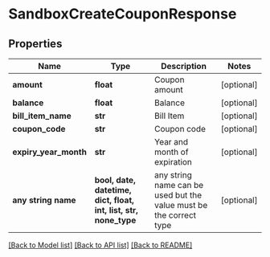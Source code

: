 # SandboxCreateCouponResponse


## Properties
Name | Type | Description | Notes
------------ | ------------- | ------------- | -------------
**amount** | **float** | Coupon amount | [optional] 
**balance** | **float** | Balance | [optional] 
**bill_item_name** | **str** | Bill Item | [optional] 
**coupon_code** | **str** | Coupon code | [optional] 
**expiry_year_month** | **str** | Year and month of expiration | [optional] 
**any string name** | **bool, date, datetime, dict, float, int, list, str, none_type** | any string name can be used but the value must be the correct type | [optional]

[[Back to Model list]](../README.md#documentation-for-models) [[Back to API list]](../README.md#documentation-for-api-endpoints) [[Back to README]](../README.md)


